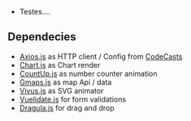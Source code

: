 * Testes....

## Dependecies 
* [Axios.js](https://github.com/mzabriskie/axios) as HTTP client / Config from [CodeCasts](https://github.com/codecasts/spa-starter-kit/blob/develop/client/src/plugins/http/index.js) 
* [Chart.js](http://www.chartjs.org) as Chart render
* [CountUp.js](https://inorganik.github.io/countUp.js/) as number counter animation
* [Gmaps.js](https://hpneo.github.io/gmaps/) as map Api / data
* [Vivus.js](https://maxwellito.github.io/vivus/) as SVG animator
* [Vuelidate.js](https://monterail.github.io/vuelidate/) for form validations
* [Dragula.js](https://github.com/bevacqua/dragula) for drag and drop

